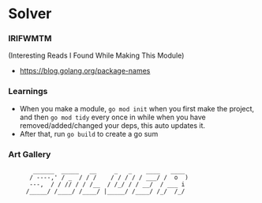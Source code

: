 # Solver

### IRIFWMTM
(Interesting Reads I Found While Making This Module) 
- https://blog.golang.org/package-names

### Learnings
- When you make a module, `go mod init` when you first make the project, and then `go mod tidy` every once in while when you have removed/added/changed your deps, this auto updates it.
- After that, run `go build` to create a go sum

### Art Gallery
```
       ______  _____   __     _   _    ____   ____
      / ----,' / _  / / /    / / / / / ___/ /  o  )
      ---,  / / // / / /__  / /_/ / / __/  / ___ i
     /_____/ /____/ /____/ |_____/ /____/ /_/  /_/
     
```
